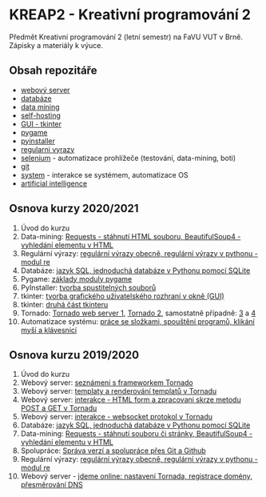 # KREAP2 - Kreativní programování 2

Předmět Kreativní programování 2 (letní semestr) na FaVU VUT v Brně.
Zápisky a materiály k výuce.

## Obsah repozitáře

- [webový server](webserver/README.md)
- [databáze](databaze/README.md)
- [data mining](data-mining/README.md)
- [self-hosting](self-hosting/README.md)
- [GUI - tkinter](tkinter/README.md)
- [pygame](pygame/README.md)
- [pyinstaller](pyinstaller/README.md)
- [regularni vyrazy](regularni-vyrazy/README.md)
- [selenium](selenium/README.md) - automatizace prohlížeče (testování, data-mining, boti)
- [git](git/README.md)
- [system](system/README.md) - interakce se systémem, automatizace OS
- [artificial intelligence](artificial-intelligence/README.md)


## Osnova kurzy 2020/2021

1. Úvod do kurzu
2. Data-mining: [Requests - stáhnutí HTML souboru, BeautifulSoup4 - vyhledání elementu v HTML](7/README.md)
3. Regulární výrazy: [regulární výrazy obecně, regulární výrazy v pythonu - modul re](regularni-vyrazy/README.md)
4. Databáze: [jazyk SQL, jednoduchá databáze v Pythonu pomocí SQLite](databaze/README.md)
5. Pygame: [základy moduly pygame](pygame/README.md)
6. PyInstaller: [tvorba spustitelných souborů](pyinstaller/README.md)
7. tkinter: [tvorba grafického uživatelského rozhraní v okně (GUI)](tkinter/README.md)
8. tkinter: [druhá část tkinteru](tkinter/README.md)
9. Tornado: [Tornado web server 1](webserver/README.md), [Tornado 2](webserver/tornado-templates.md), samostatně případně: [3](webserver/tornado-interactions.md) a [4](webserver/tornado-websockets.md)
10. Automatizace systému: [práce se složkami, spouštění programů, klikání myší a klávesnicí](system/README.md)

## Osnova kurzu 2019/2020

1. Úvod do kurzu
2. Webový server: [seznámení s frameworkem Tornado](2/README.md)
3. Webový server: [templaty a renderování templatů v Tornadu](3/README.md)
4. Webový server: [interakce - HTML form a zpracovani skrze metodu POST a GET v Tornadu](4/README.md)
5. Webový server: [interakce - websocket protokol v Tornadu](5/README.md)
6. Databáze: [jazyk SQL, jednoduchá databáze v Pythonu pomocí SQLite](6/README.md)
7. Data-mining: [Requests - stáhnutí souboru či stránky, BeautifulSoup4 - vyhledání elementu v HTML](7/README.md)
8. Spolupráce: [Správa verzí a spolupráce přes Git a Github](8/README.md)
9. Regulární výrazy: [regulární výrazy obecně, regulární výrazy v pythonu - modul re](9/README.md)
10. Webový server - [jdeme online: nastavení Tornada, registrace domény, přesměrování DNS](10/README.md)
